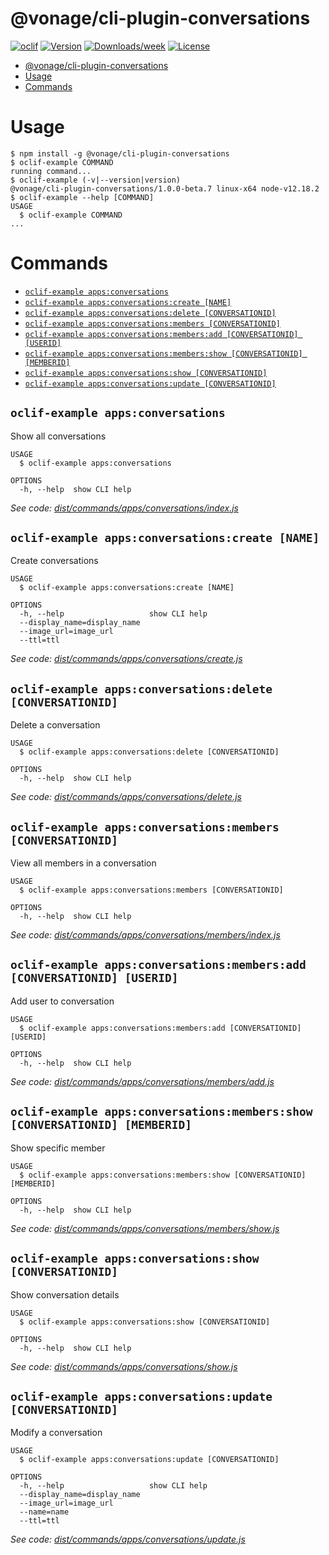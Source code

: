 # @vonage/cli-plugin-conversations

[![oclif](https://img.shields.io/badge/cli-oclif-brightgreen.svg)](https://oclif.io)
[![Version](https://img.shields.io/npm/v/@vonage/cli-plugin-conversations.svg)](https://npmjs.org/conversations/@vonage/cli-plugin-conversations)
[![Downloads/week](https://img.shields.io/npm/dw/@vonage/cli-plugin-conversations.svg)](https://npmjs.org/conversations/@vonage/cli-plugin-conversations)
[![License](https://img.shields.io/npm/l/@vonage/cli-plugin-conversations.svg)](https://github.com/Vonage/vonage-cli/blob/master/conversationss/conversations/conversations.json)

<!-- toc -->
* [@vonage/cli-plugin-conversations](#vonagecli-plugin-conversations)
* [Usage](#usage)
* [Commands](#commands)
<!-- tocstop -->

# Usage

<!-- usage -->
```sh-session
$ npm install -g @vonage/cli-plugin-conversations
$ oclif-example COMMAND
running command...
$ oclif-example (-v|--version|version)
@vonage/cli-plugin-conversations/1.0.0-beta.7 linux-x64 node-v12.18.2
$ oclif-example --help [COMMAND]
USAGE
  $ oclif-example COMMAND
...
```
<!-- usagestop -->

# Commands

<!-- commands -->
* [`oclif-example apps:conversations`](#oclif-example-appsconversations)
* [`oclif-example apps:conversations:create [NAME]`](#oclif-example-appsconversationscreate-name)
* [`oclif-example apps:conversations:delete [CONVERSATIONID]`](#oclif-example-appsconversationsdelete-conversationid)
* [`oclif-example apps:conversations:members [CONVERSATIONID]`](#oclif-example-appsconversationsmembers-conversationid)
* [`oclif-example apps:conversations:members:add [CONVERSATIONID] [USERID]`](#oclif-example-appsconversationsmembersadd-conversationid-userid)
* [`oclif-example apps:conversations:members:show [CONVERSATIONID] [MEMBERID]`](#oclif-example-appsconversationsmembersshow-conversationid-memberid)
* [`oclif-example apps:conversations:show [CONVERSATIONID]`](#oclif-example-appsconversationsshow-conversationid)
* [`oclif-example apps:conversations:update [CONVERSATIONID]`](#oclif-example-appsconversationsupdate-conversationid)

## `oclif-example apps:conversations`

Show all conversations

```
USAGE
  $ oclif-example apps:conversations

OPTIONS
  -h, --help  show CLI help
```

_See code: [dist/commands/apps/conversations/index.js](https://github.com/Vonage/vonage-cli/blob/v1.0.0-beta.7/dist/commands/apps/conversations/index.js)_

## `oclif-example apps:conversations:create [NAME]`

Create conversations

```
USAGE
  $ oclif-example apps:conversations:create [NAME]

OPTIONS
  -h, --help                   show CLI help
  --display_name=display_name
  --image_url=image_url
  --ttl=ttl
```

_See code: [dist/commands/apps/conversations/create.js](https://github.com/Vonage/vonage-cli/blob/v1.0.0-beta.7/dist/commands/apps/conversations/create.js)_

## `oclif-example apps:conversations:delete [CONVERSATIONID]`

Delete a conversation

```
USAGE
  $ oclif-example apps:conversations:delete [CONVERSATIONID]

OPTIONS
  -h, --help  show CLI help
```

_See code: [dist/commands/apps/conversations/delete.js](https://github.com/Vonage/vonage-cli/blob/v1.0.0-beta.7/dist/commands/apps/conversations/delete.js)_

## `oclif-example apps:conversations:members [CONVERSATIONID]`

View all members in a conversation

```
USAGE
  $ oclif-example apps:conversations:members [CONVERSATIONID]

OPTIONS
  -h, --help  show CLI help
```

_See code: [dist/commands/apps/conversations/members/index.js](https://github.com/Vonage/vonage-cli/blob/v1.0.0-beta.7/dist/commands/apps/conversations/members/index.js)_

## `oclif-example apps:conversations:members:add [CONVERSATIONID] [USERID]`

Add user to conversation

```
USAGE
  $ oclif-example apps:conversations:members:add [CONVERSATIONID] [USERID]

OPTIONS
  -h, --help  show CLI help
```

_See code: [dist/commands/apps/conversations/members/add.js](https://github.com/Vonage/vonage-cli/blob/v1.0.0-beta.7/dist/commands/apps/conversations/members/add.js)_

## `oclif-example apps:conversations:members:show [CONVERSATIONID] [MEMBERID]`

Show specific member

```
USAGE
  $ oclif-example apps:conversations:members:show [CONVERSATIONID] [MEMBERID]

OPTIONS
  -h, --help  show CLI help
```

_See code: [dist/commands/apps/conversations/members/show.js](https://github.com/Vonage/vonage-cli/blob/v1.0.0-beta.7/dist/commands/apps/conversations/members/show.js)_

## `oclif-example apps:conversations:show [CONVERSATIONID]`

Show conversation details

```
USAGE
  $ oclif-example apps:conversations:show [CONVERSATIONID]

OPTIONS
  -h, --help  show CLI help
```

_See code: [dist/commands/apps/conversations/show.js](https://github.com/Vonage/vonage-cli/blob/v1.0.0-beta.7/dist/commands/apps/conversations/show.js)_

## `oclif-example apps:conversations:update [CONVERSATIONID]`

Modify a conversation

```
USAGE
  $ oclif-example apps:conversations:update [CONVERSATIONID]

OPTIONS
  -h, --help                   show CLI help
  --display_name=display_name
  --image_url=image_url
  --name=name
  --ttl=ttl
```

_See code: [dist/commands/apps/conversations/update.js](https://github.com/Vonage/vonage-cli/blob/v1.0.0-beta.7/dist/commands/apps/conversations/update.js)_
<!-- commandsstop -->
